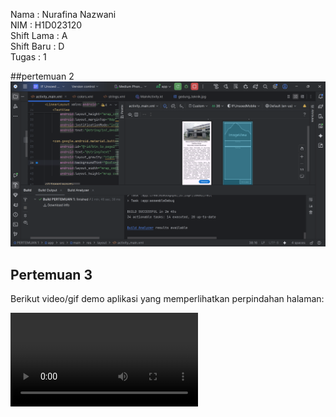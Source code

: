 Nama : Nurafina Nazwani <br>
NIM : H1D023120 <br>
Shift Lama : A <br>
Shift Baru : D <br>
Tugas : 1 <br>

##pertemuan 2
![Tampilan Utama](screenshot/ss.png)

## Pertemuan 3
Berikut video/gif demo aplikasi yang memperlihatkan perpindahan halaman:

![Demo Aplikasi](screenshot/PRAKTIKUM-PEMMOB2.mp4)




